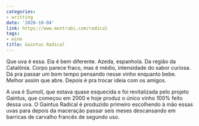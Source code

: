 ```yaml
---
categories:
- writting
date: '2020-10-04'
link: https://www.montrubi.com/radical
tags:
- wine
title: Gaintus Radical
---
```


Que uva é essa. Ela é bem diferente. Azeda, espanhola. Da região da Catalônia. Corpo parece fraco, mas é médio, intensidade do sabor curiosa. Dá pra passar um bom tempo pensando nesse vinho enquanto bebe. Melhor assim que abre. Depois é pra trocar ideia com os amigos.

A uva é Sumoll, que estava quase esquecida e foi revitalizada pelo projeto Gaintus, que começou em 2000 e hoje produz o único vinho 100% feito dessa uva. O Gaintus Radical é produzido primeiro escolhendo à mão essas uvas para depois da maceração passar seis meses descansando em barricas de carvalho francês de segundo uso.